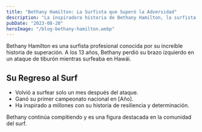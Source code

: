 ```yaml
---
title: "Bethany Hamilton: La Surfista que Superó la Adversidad"
description: "La inspiradora historia de Bethany Hamilton, la surfista que perdió un brazo en un ataque de tiburón."
pubDate: "2023-08-20"
heroImage: "/blog-bethany-hamilton.webp"
---
```


Bethany Hamilton es una surfista profesional conocida por su increíble historia de superación. A los 13 años, Bethany perdió su brazo izquierdo en un ataque de tiburón mientras surfeaba en Hawái.

## Su Regreso al Surf

- Volvió a surfear solo un mes después del ataque.
- Ganó su primer campeonato nacional en [Año].
- Ha inspirado a millones con su historia de resiliencia y determinación.

Bethany continúa compitiendo y es una figura destacada en la comunidad del surf.
